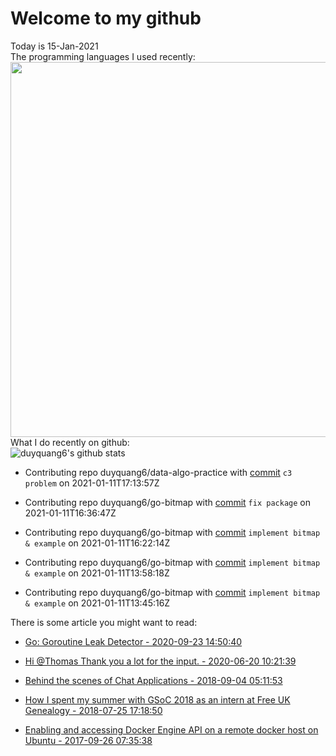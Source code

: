 # Welcome to my github 
Today is 15-Jan-2021\
The programming languages I used recently:\
<img src="https://wakatime.com/share/@duyquang6/fbe267a6-a29b-4a1a-b769-c566a361c376.svg" width="600">\
What I do recently on github:\
![duyquang6's github stats](https://github-readme-stats.vercel.app/api?username=duyquang6&layout=compact&hide=stars,prs,contribs,issues)

 - Contributing repo duyquang6/data-algo-practice with [commit](https://github.com/duyquang6/data-algo-practice/commit/8745350a29793f0e2d5c0c028da994d99c6f686f) `c3 problem` on  2021-01-11T17:13:57Z

 - Contributing repo duyquang6/go-bitmap with [commit](https://github.com/duyquang6/go-bitmap/commit/58c83f89af2bd8c9cabb88993a7a480dcdf13375) `fix package` on  2021-01-11T16:36:47Z

 - Contributing repo duyquang6/go-bitmap with [commit](https://github.com/duyquang6/go-bitmap/commit/e50c02755200f93b4b408c9247c94727e053c06c) `implement bitmap & example` on  2021-01-11T16:22:14Z

 - Contributing repo duyquang6/go-bitmap with [commit](https://github.com/duyquang6/go-bitmap/commit/1bade2b58266fb2dc10f3435dcc648a292898d8e) `implement bitmap & example` on  2021-01-11T13:58:18Z

 - Contributing repo duyquang6/go-bitmap with [commit](https://github.com/duyquang6/go-bitmap/commit/c87395b4866ad6ca89572a02b03884f2d819b8da) `implement bitmap & example` on  2021-01-11T13:45:16Z

There is some article you might want to read:

 - [Go: Goroutine Leak Detector - 2020-09-23 14:50:40](https://medium.com/a-journey-with-go/go-goroutine-leak-detector-61a949beb88?source=rss-f26b90a8ca4b------2)

 - [Hi @Thomas Thank you a lot for the input. - 2020-06-20 10:21:39](https://medium.com/@sudarakayasindu/hi-thomas-thank-you-a-lot-for-the-input-23348db967ed?source=rss-1a65837801e2------2)

 - [Behind the scenes of Chat Applications - 2018-09-04 05:11:53](https://medium.com/@sudarakayasindu/behind-the-scenes-of-chat-applications-38634f584758?source=rss-1a65837801e2------2)

 - [How I spent my summer with GSoC 2018 as an intern at Free UK Genealogy - 2018-07-25 17:18:50](https://medium.com/@sudarakayasindu/how-i-spent-my-summer-with-gsoc-2018-as-an-intern-of-free-uk-genealogy-245f7871a886?source=rss-1a65837801e2------2)

 - [Enabling and accessing Docker Engine API on a remote docker host on Ubuntu - 2017-09-26 07:35:38](https://medium.com/@sudarakayasindu/enabling-and-accessing-docker-engine-api-on-a-remote-docker-host-on-ubuntu-16-04-2c15f55f5d39?source=rss-1a65837801e2------2)

